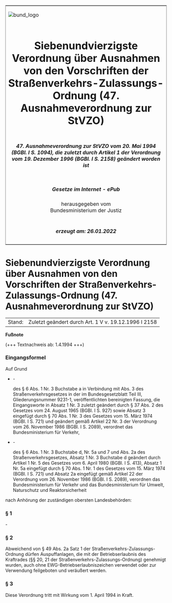 <span id="DECKBLATT.html"></span>

<table border="0" frame="border" width="100%">

<tr valign="top">

<td align="left">

![bund\_logo](BfJ_2021_Web_de_de.gif)

</td>

<td align="right">

 

</td>

</tr>

<tr align="center" valign="middle">

<td colspan="2">

# Siebenundvierzigste Verordnung über Ausnahmen von den Vorschriften der Straßenverkehrs-Zulassungs-Ordnung (47. Ausnahmeverordnung zur StVZO)

</td>

</tr>

<tr align="center" valign="middle">

<td colspan="2">

##### 47\. Ausnahmeverordnung zur StVZO vom 20. Mai 1994 (BGBl. I S. 1094), die zuletzt durch Artikel 1 der Verordnung vom 19. Dezember 1996 (BGBl. I S. 2158) geändert worden ist

</td>

</tr>

<tr align="center" valign="middle">

<td colspan="2">

  
  

##### Gesetze im Internet - ePub  
  
herausgegeben vom  
Bundesministerium der Justiz

</td>

</tr>

<tr align="center" valign="bottom">

<td colspan="2">

  
  

##### erzeugt am: 26.01.2022

</td>

</tr>

</table>

<span id="BJNR109400994.html"></span>

# Siebenundvierzigste Verordnung über Ausnahmen von den Vorschriften der Straßenverkehrs-Zulassungs-Ordnung (47. Ausnahmeverordnung zur StVZO)

<div>

<div class="jnhtml">

|        |                                                      |
| ------ | ---------------------------------------------------- |
| Stand: | Zuletzt geändert durch Art. 1 V v. 19.12.1996 I 2158 |

</div>

</div>

<div>

  
**Fußnote**

<div class="jnhtml">

<div>

<div class="jurAbsatz">

(+++ Textnachweis ab: 1.4.1994 +++)

</div>

</div>

</div>

</div>

<span id="BJNR109400994BJNE000100307.html"></span>

### Eingangsformel  

<div>

<div class="jnhtml">

<div>

<div class="jurAbsatz">

Auf Grund

  - \-
    
    <div style="">
    
    des § 6 Abs. 1 Nr. 3 Buchstabe a in Verbindung mit Abs. 3 des
    Straßenverkehrsgesetzes in der im Bundesgesetzblatt Teil III,
    Gliederungsnummer 9231-1, veröffentlichten bereinigten Fassung, die
    Eingangsworte in Absatz 1 Nr. 3 zuletzt geändert durch § 37 Abs. 2
    des Gesetzes vom 24. August 1965 (BGBl. I S. 927) sowie Absatz 3
    eingefügt durch § 70 Abs. 1 Nr. 3 des Gesetzes vom 15. März 1974
    (BGBl. I S. 721) und geändert gemäß Artikel 22 Nr. 3 der Verordnung
    vom 26. November 1986 (BGBl. I S. 2089), verordnet das
    Bundesministerium für Verkehr,
    
    </div>

  - \-
    
    <div style="">
    
    des § 6 Abs. 1 Nr. 3 Buchstabe d, Nr. 5a und 7 und Abs. 2a des
    Straßenverkehrsgesetzes, Absatz 1 Nr. 3 Buchstabe d geändert durch
    Artikel 1 Nr. 5 des Gesetzes vom 6. April 1980 (BGBl. I S. 413),
    Absatz 1 Nr. 5a eingefügt durch § 70 Abs. 1 Nr. 1 des Gesetzes vom
    15. März 1974 (BGBl. I S. 721) und Absatz 2a eingefügt gemäß Artikel
    22 der Verordnung vom 26. November 1986 (BGBl. I S. 2089), verordnen
    das Bundesministerium für Verkehr und das Bundesministerium für
    Umwelt, Naturschutz und Reaktorsicherheit
    
    </div>

nach Anhörung der zuständigen obersten Landesbehörden:

</div>

</div>

</div>

</div>

<span id="BJNR109400994BJNE000201308.html"></span>

### § 1  

<div>

<div class="jnhtml">

<div>

<div class="jurAbsatz">

\-

</div>

</div>

</div>

</div>

<span id="BJNR109400994BJNE000302308.html"></span>

### § 2  

<div>

<div class="jnhtml">

<div>

<div class="jurAbsatz">

Abweichend von § 49 Abs. 2a Satz 1 der
Straßenverkehrs-Zulassungs-Ordnung dürfen Auspuffanlagen, die mit der
Betriebserlaubnis des Kraftrades (§§ 20, 21 der
Straßenverkehrs-Zulassungs-Ordnung) genehmigt wurden, auch ohne
EWG-Betriebserlaubniszeichen verwendet oder zur Verwendung feilgeboten
und veräußert werden.

</div>

</div>

</div>

</div>

<span id="BJNR109400994BJNE000400307.html"></span>

### § 3  

<div>

<div class="jnhtml">

<div>

<div class="jurAbsatz">

Diese Verordnung tritt mit Wirkung vom 1. April 1994 in Kraft.

</div>

</div>

</div>

</div>
